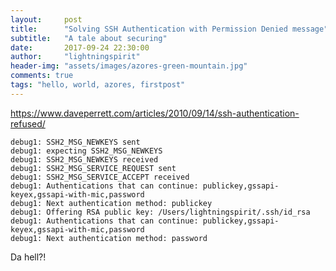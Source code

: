 ```yaml
---
layout:     post
title:      "Solving SSH Authentication with Permission Denied message"
subtitle:   "A tale about securing"
date:       2017-09-24 22:30:00
author:     "lightningspirit"
header-img: "assets/images/azores-green-mountain.jpg"
comments: true
tags: "hello, world, azores, firstpost"
---
```


https://www.daveperrett.com/articles/2010/09/14/ssh-authentication-refused/

```
debug1: SSH2_MSG_NEWKEYS sent
debug1: expecting SSH2_MSG_NEWKEYS
debug1: SSH2_MSG_NEWKEYS received
debug1: SSH2_MSG_SERVICE_REQUEST sent
debug1: SSH2_MSG_SERVICE_ACCEPT received
debug1: Authentications that can continue: publickey,gssapi-keyex,gssapi-with-mic,password
debug1: Next authentication method: publickey
debug1: Offering RSA public key: /Users/lightningspirit/.ssh/id_rsa
debug1: Authentications that can continue: publickey,gssapi-keyex,gssapi-with-mic,password
debug1: Next authentication method: password
```
Da hell?!

